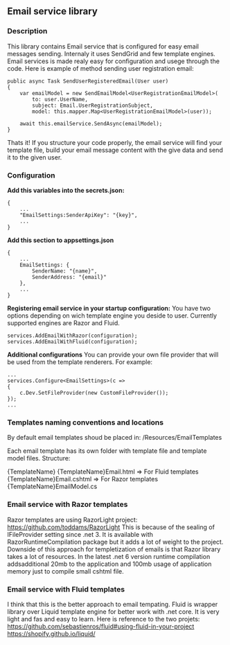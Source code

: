 ﻿## Email service library

### Description
This library contains Email service that is configured for easy email messages sending.
Internaly it uses SendGrid and few template engines. Email services is made realy easy
for configuration and usege through the code. Here is example of method sending user 
registration email: 
```
public async Task SendUserRegisteredEmail(User user)
{
    var emailModel = new SendEmailModel<UserRegistrationEmailModel>(
        to: user.UserName,
        subject: Email.UserRegistrationSubject,
        model: this.mapper.Map<UserRegistrationEmailModel>(user));

    await this.emailService.SendAsync(emailModel);
}
```
Thats it! If you structure your code properly, the email service will find your template 
file, build your email message content with the give data and send it to the given user. 

### Configuration
**Add this variables into the secrets.json:**
```
{
	...
	"EmailSettings:SenderApiKey": "{key}",
	...
}
```

**Add this section to appsettings.json**
```
{
	...
	EmailSettings: {
		SenderName: "{name}",
		SenderAddress: "{email}"
	},
	...
}
```

**Registering email service in your startup configuration:**
You have two options depending on wich template engine you 
deside to user. Currently supported engines are Razor and Fluid.
```
services.AddEmailWithRazor(configuration);  
services.AddEmailWithFluid(configuration);
```

**Additional configurations**
You can provide your own file provider that will be used from
the template renderers. For example:
```
...
services.Configure<EmailSettings>(c =>
{
    c.Dev.SetFileProvider(new CustomFileProvider());
});
...
```

### Templates naming conventions and locations
By default email templates shoud be placed in:
/Resources/EmailTemplates

Each email template has its own folder with template
file and template model files. Structure:

{TemplateName}
	{TemplateName}Email.html  => For Fluid templates
	{TemplateName}Email.cshtml => For Razor templates
	{TemplateName}EmailModel.cs


### Email service with Razor templates
Razor templates are using RazorLight project: https://github.com/toddams/RazorLight
This is because of the sealing of IFileProvider setting since .net 3.
It is available with RazorRuntimeCompilation package but it adds a lot of weight to the project.
Downside of this approach for templetization of emails is that Razor library takes a lot of 
resources. In the latest .net 6 version runtime compilation addsadditional 20mb to the 
application and 100mb usage of application memory just to compile small cshtml file. 

### Email service with Fluid templates
I think that this is the better approach to email tempating. Fluid is wrapper library
over Liquid template engine for better work with .net core. It is very light and fas 
and easy to learn. Here is reference to the two projets:
https://github.com/sebastienros/fluid#using-fluid-in-your-project
https://shopify.github.io/liquid/